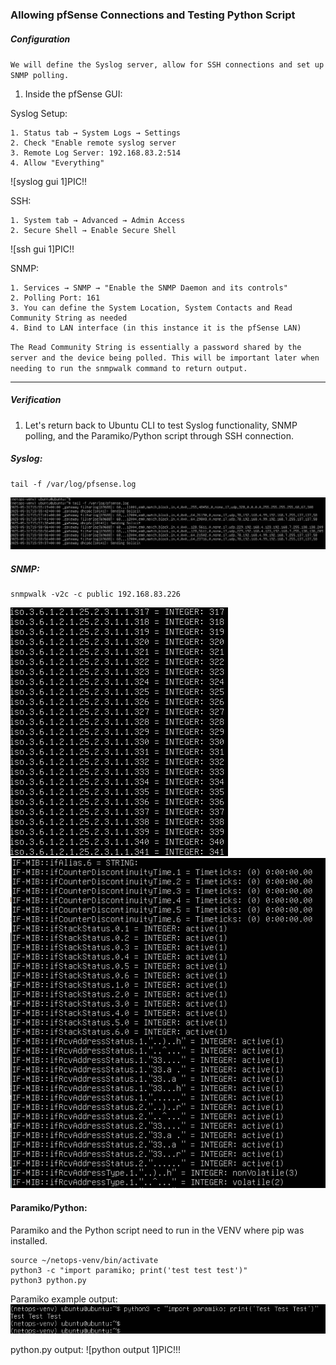 ### Allowing pfSense Connections and Testing Python Script
##### Configuration
`We will define the Syslog server, allow for SSH connections and set up SNMP polling.`
1. Inside the pfSense GUI:  

Syslog Setup:
```
1. Status tab → System Logs → Settings
2. Check "Enable remote syslog server
3. Remote Log Server: 192.168.83.2:514
4. Allow "Everything"
```
![syslog gui 1]PIC!!

SSH:
```
1. System tab → Advanced → Admin Access
2. Secure Shell → Enable Secure Shell
```
![ssh gui 1]PIC!!

SNMP:
```
1. Services → SNMP → "Enable the SNMP Daemon and its controls"
2. Polling Port: 161
3. You can define the System Location, System Contacts and Read Community String as needed
4. Bind to LAN interface (in this instance it is the pfSense LAN)
```
`The Read Community String is essentially a password shared by the server and the device being polled. This will be important later when needing to run the snmpwalk command to return output.`

---
##### Verification
1. Let's return back to Ubuntu CLI to test Syslog functionality, SNMP polling, and the Paramiko/Python script through SSH connection.

##### Syslog:
```
tail -f /var/log/pfsense.log
```
![syslog output 1](https://github.com/nickbruggen90/LabsVol8021Q/blob/main/Project%201%3A%20NetOps%20Monitoring/Images/Screenshot%202025-05-31%20090011.png)

##### SNMP:
```
snmpwalk -v2c -c public 192.168.83.226
```
![mibs output 1](https://github.com/nickbruggen90/LabsVol8021Q/blob/main/Project%201%3A%20NetOps%20Monitoring/Images/Screenshot%202025-05-29%20185249.png)
![mibs output 2](https://github.com/nickbruggen90/LabsVol8021Q/blob/main/Project%201%3A%20NetOps%20Monitoring/Images/Screenshot%202025-05-29%20185400.png)  
  
#### Paramiko/Python: 
Paramiko and the Python script need to run in the VENV where pip was installed.
```
source ~/netops-venv/bin/activate
python3 -c "import paramiko; print('test test test')"
python3 python.py
```
Paramiko example output:  
![paramiko 1](https://github.com/nickbruggen90/LabsVol8021Q/blob/main/Project%201%3A%20NetOps%20Monitoring/Images/Screenshot%202025-05-31%20081524.png)

python.py output:
![python output 1]PIC!!!
